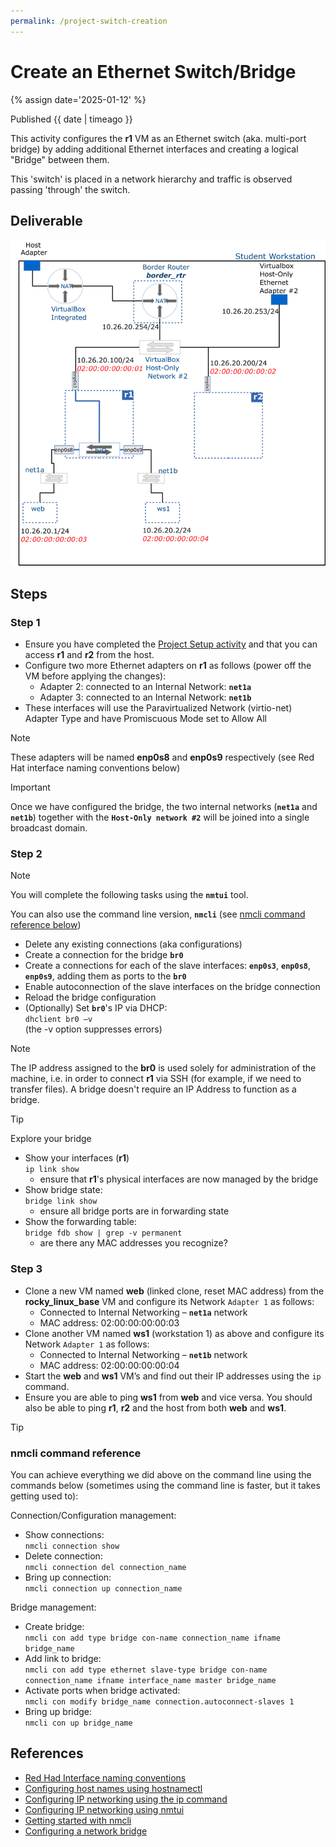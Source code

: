 ```yaml
---
permalink: /project-switch-creation
---
```


# Create an Ethernet Switch/Bridge

{% assign date='2025-01-12' %}

Published {{ date | timeago }}

This activity configures the **r1** VM as an Ethernet switch (aka. multi-port bridge) by adding additional Ethernet interfaces and creating a logical "Bridge" between them.

This 'switch' is placed in a network hierarchy and traffic is observed passing 'through' the switch.

## Deliverable

![milestone 1](../img/project/switch.png)

## Steps

### Step 1

- Ensure you have completed the [Project Setup activity](./project-setup) and that you can access **r1** and **r2** from the host.
- Configure two more Ethernet adapters on **r1** as follows (power off the VM before applying the changes):
  - Adapter 2: connected to an Internal Network: **`net1a`**
  - Adapter 3: connected to an Internal Network: **`net1b`**
- These interfaces will use the Paravirtualized Network (virtio-net) Adapter Type and have Promiscuous Mode set to Allow All

> [!NOTE]
> These adapters will be named **enp0s8** and **enp0s9** respectively (see Red Hat interface naming conventions below)

> [!IMPORTANT]
> Once we have configured the bridge, the two internal networks (**`net1a`** and **`net1b`**) together with the **`Host-Only network #2`** will be joined into a single broadcast domain.

### Step 2

> [!NOTE]
> You will complete the following tasks using the **`nmtui`** tool.
>
> You can also use the command line version, **`nmcli`** (see [nmcli command reference below](#nmcli-command-reference))

- Delete any existing connections (aka configurations)
- Create a connection for the bridge **`br0`**
- Create a connections for each of the slave interfaces: **`enp0s3`**, **`enp0s8`**, **`enp0s9`**, adding them as ports to the **`br0`**
- Enable autoconnection of the slave interfaces on the bridge connection
- Reload the bridge configuration
- (Optionally) Set **`br0`**'s IP via DHCP: <br /> `dhclient br0 –v` <br /> (the -v option suppresses errors)

> [!NOTE]
> The IP address assigned to the **br0** is used solely for administration of the machine, i.e. in order to connect **r1** via SSH (for example, if we need to transfer files). A bridge doesn't require an IP Address to function as a bridge.

> [!TIP]
> Explore your bridge
>
> - Show your interfaces (**r1**) <br /> `ip link show`
>   - ensure that **r1**'s physical interfaces are now managed by the bridge
> - Show bridge state: <br /> `bridge link show`
>   - ensure all bridge ports are in forwarding state
> - Show the forwarding table: <br /> `bridge fdb show | grep -v permanent`
>   - are there any MAC addresses you recognize?


### Step 3

- Clone a new VM named **web** (linked clone, reset MAC address) from the **rocky_linux_base** VM and configure its Network `Adapter 1` as follows:
  - Connected to Internal Networking – **`net1a`** network
  - MAC address: 02:00:00:00:00:03
- Clone another VM named **ws1** (workstation 1) as above and configure its Network `Adapter 1` as follows:
  - Connected to Internal Networking – **`net1b`** network
  - MAC address: 02:00:00:00:00:04
- Start the **web** and **ws1** VM’s and find out their IP addresses using the `ip` command.
- Ensure you are able to ping **ws1** from **web** and vice versa. You should also be able to ping **r1**, **r2** and the host from both **web** and **ws1**.

> [!TIP]
> <h3><a name="nmcli-command-reference">nmcli command reference</a></h3>
> You can achieve everything we did above on the command line using the commands
> below (sometimes using the command line is faster, but it takes getting used to):
>
> Connection/Configuration management:
>
> - Show connections: <br /> `nmcli connection show`
> - Delete connection: <br /> `nmcli connection del connection_name`
> - Bring up connection: <br /> `nmcli connection up connection_name`
>
> Bridge management:
>
> - Create bridge: <br /> `nmcli con add type bridge con-name connection_name ifname bridge_name`
> - Add link to bridge: <br /> `nmcli con add type ethernet slave-type bridge con-name connection_name ifname interface_name master bridge_name`
> - Activate ports when bridge activated: <br /> `nmcli con modify bridge_name connection.autoconnect-slaves 1`
> - Bring up bridge: <br /> `nmcli con up bridge_name`

## References

- [Red Had Interface naming conventions](https://access.redhat.com/documentation/en-us/red_hat_enterprise_linux/8/html/configuring_and_managing_networking/consistent-network-interface-device-naming_configuring-and-managing-networking)
- [Configuring host names using hostnamectl](https://access.redhat.com/documentation/en-us/red_hat_enterprise_linux/7/html/networking_guide/sec_configuring_host_names_using_hostnamectl)
- [Configuring IP networking using the ip command](https://access.redhat.com/documentation/en-us/red_hat_enterprise_linux/7/html/networking_guide/sec-configuring_ip_networking_with_ip_commands)
- [Configuring IP networking using nmtui](https://access.redhat.com/documentation/en-us/red_hat_enterprise_linux/7/html/networking_guide/sec-configuring_ip_networking_with_nmtui)
- [Getting started with nmcli](https://access.redhat.com/documentation/en-us/red_hat_enterprise_linux/7/html/networking_guide/sec-configuring_ip_networking_with_nmcli)
- [Configuring a network bridge](https://access.redhat.com/documentation/en-us/red_hat_enterprise_linux/8/html/configuring_and_managing_networking/configuring-a-network-bridge_configuring-and-managing-networking)
